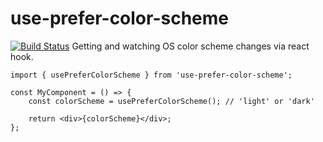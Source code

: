 # use-prefer-color-scheme
[![Build Status](https://github.com/PeterShershov/use-prefer-color-scheme/workflows/CI/badge.svg)](https://github.com/PeterShershov/use-prefer-color-scheme/actions)
Getting and watching OS color scheme changes via react hook.

```tsx
import { usePreferColorScheme } from 'use-prefer-color-scheme';

const MyComponent = () => {
	const colorScheme = usePreferColorScheme(); // 'light' or 'dark'

	return <div>{colorScheme}</div>;
};
```
